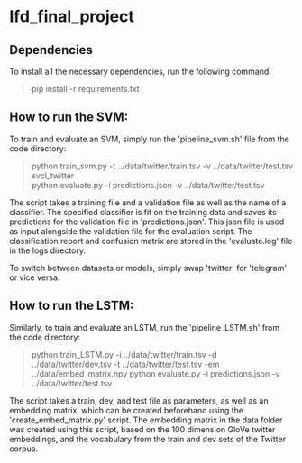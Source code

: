 # lfd_final_project

## Dependencies

To install all the necessary dependencies, run the following command:

> pip install -r requirements.txt

## How to run the SVM:

To train and evaluate an SVM, simply run the 'pipeline_svm.sh' file from the code directory:

> python train_svm.py -t ../data/twitter/train.tsv -v ../data/twitter/test.tsv svcl_twitter  
> python evaluate.py -i predictions.json -v ../data/twitter/test.tsv 

The script takes a training file and a validation file as well as the name of a classifier. The specified classifier is fit on the training data and saves its predictions for the validation file in 'predictions.json'. This json file is used as input alongside the validation file for the evaluation script. The classification report and confusion matrix are stored in the 'evaluate.log' file in the logs directory.

To switch between datasets or models, simply swap 'twitter' for 'telegram' or vice versa.

## How to run the LSTM:
Similarly, to train and evaluate an LSTM, run the 'pipeline_LSTM.sh' from the code directory:

> python train_LSTM.py -i ../data/twitter/train.tsv -d ../data/twitter/dev.tsv -t ../data/twitter/test.tsv -em ../data/embed_matrix.npy
> python evaluate.py -i predictions.json -v ../data/twitter/test.tsv

The script takes a train, dev, and test file as parameters, as well as an embedding matrix, which can be created beforehand using the 'create_embed_matrix.py' script. 
The embedding matrix in the data folder was created using this script, based on the 100 dimension GloVe twitter embeddings, and the vocabulary from the train and dev sets of the Twitter corpus.
